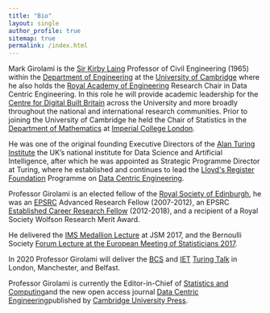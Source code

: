 ```yaml
---
title: "Bio"
layout: single
author_profile: true
sitemap: true
permalink: /index.html
---
```


Mark Girolami is the [Sir Kirby Laing](https://en.wikipedia.org/wiki/Kirby_Laing) Professor of Civil Engineering (1965) within the [Department of Engineering](http://www.eng.cam.ac.uk) at the [University of Cambridge](https://www.cam.ac.uk) where he also holds the [Royal Academy of Engineering](https://www.raeng.org.uk) Research Chair in Data Centric Engineering. In this role he will provide academic leadership for the [Centre for Digital Built Britain](https://www.cdbb.cam.ac.uk) across the University and more broadly throughout the national and international research communities. Prior to joining the University of Cambridge he held the Chair of Statistics in the [Department of Mathematics](https://www.imperial.ac.uk/mathematics) at [Imperial College London](https://www.imperial.ac.uk). 

He was one of the original founding Executive Directors of the [Alan Turing Institute](https://www.turing.ac.uk) the UK’s national institute for Data Science and Artificial Intelligence, after which he was appointed as Strategic Programme Director at Turing, where he established and continues to lead the [Lloyd's Register Foundation](https://www.lrfoundation.org.uk/en/) Programme on [Data Centric Engineering](https://www.turing.ac.uk/research/research-programmes/data-centric-engineering).

Professor Girolami is an elected fellow of the [Royal Society of Edinburgh](https://www.rse.org.uk), he was an [EPSRC](https://epsrc.ukri.org) Advanced Research Fellow (2007-2012), an EPSRC [Established Career Research Fellow](https://epsrc.ukri.org/about/people/markgirolami/) (2012-2018), and a recipient of a Royal Society Wolfson Research Merit Award.

He delivered the [IMS Medallion Lecture](http://bulletin.imstat.org/2017/05/medallion-lecture-preview-mark-girolami/) at JSM 2017, and the Bernoulli Society [Forum Lecture at the European Meeting of Statisticians 2017](http://ems2017.helsinki.fi).

In 2020 Professor Girolami will deliver the [BCS](https://www.bcs.org) and [IET](https://www.theiet.org) [Turing Talk](https://www.bcs.org/events-home/turing-talk/) in London, Manchester, and Belfast.

Professor Girolami is currently the Editor-in-Chief of [Statistics and Computing](https://link.springer.com/journal/11222)and the new open access journal [Data Centric Engineering](https://www.cambridge.org/core/journals/data-centric-engineering)published by [Cambridge University Press](https://www.cambridge.org).


